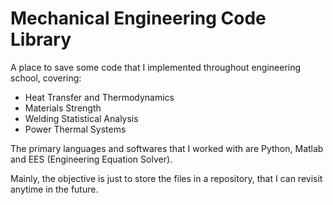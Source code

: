 # Mechanical Engineering Code Library
A place to save some code that I implemented throughout engineering school, covering:
- Heat Transfer and Thermodynamics
- Materials Strength
- Welding Statistical Analysis
- Power Thermal Systems

The primary languages and softwares that I worked with are Python, Matlab and EES (Engineering Equation Solver).

Mainly, the objective is just to store the files in a repository, that I can revisit anytime in the future.
